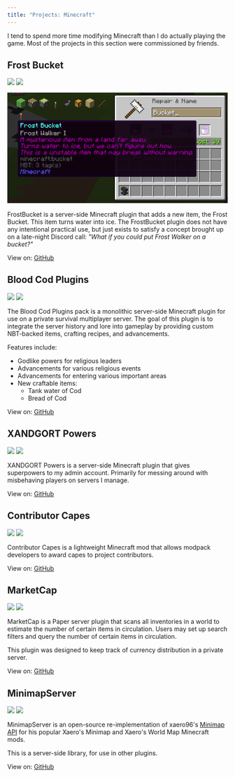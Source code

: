 ```yaml
---
title: "Projects: Minecraft"
---
```


I tend to spend more time modifying Minecraft than I do actually playing the game. Most of the projects in this section were commissioned by friends.

## Frost Bucket

![](https://img.shields.io/badge/Language-Java-green)
![](https://img.shields.io/badge/-archived-orange)

![](https://raw.githubusercontent.com/Ewpratten/FrostBucket/master/AnvilScreenshot.png)

FrostBucket is a server-side Minecraft plugin that adds a new item, the Frost Bucket. This item turns water into ice. The FrostBucket plugin does not have any intentional practical use, but just exists to satisfy a concept brought up on a late-night Discord call: *"What if you could put Frost Walker on a bucket?"*

View on: [GitHub](https://github.com/Ewpratten/FrostBucket)


## Blood Cod Plugins

![](https://img.shields.io/badge/Language-Java-green)
![](https://img.shields.io/badge/-archived-orange)

The Blood Cod Plugins pack is a monolithic server-side Minecraft plugin for use on a private survival multiplayer server. The goal of this plugin is to integrate the server history and lore into gameplay by providing custom NBT-backed items, crafting recipes, and advancements.

Features include:

- Godlike powers for religious leaders
- Advancements for various religious events
- Advancements for entering various important areas
- New craftable items:
  - Tank water of Cod
  - Bread of Cod

View on: [GitHub](https://github.com/Ewpratten/blood_cod_plugins)


## XANDGORT Powers

![](https://img.shields.io/badge/Language-Java-green)
![](https://img.shields.io/badge/-archived-orange)

XANDGORT Powers is a server-side Minecraft plugin that gives superpowers to my admin account. Primarily for messing around with misbehaving players on servers I manage.

View on: [GitHub](https://github.com/Ewpratten/xandgort_powers)


## Contributor Capes

![](https://img.shields.io/badge/Language-Java-green)
![](https://img.shields.io/badge/-archived-orange)

Contributor Capes is a lightweight Minecraft mod that allows modpack developers to award capes to project contributors.

View on: [GitHub](https://github.com/Ewpratten/contributorcapes)


## MarketCap

![](https://img.shields.io/badge/Language-Java-green)
![](https://img.shields.io/badge/-archived-orange)

MarketCap is a Paper server plugin that scans all inventories in a world to estimate the number of certain items in circulation. Users may set up search filters and query the number of certain items in circulation.

This plugin was designed to keep track of currency distribution in a private server.

View on: [GitHub](https://github.com/Ewpratten/MarketCap)


## MinimapServer

![](https://img.shields.io/badge/Language-Java-green)
![](https://img.shields.io/badge/-archived-orange)

MinimapServer is an open-source re-implementation of xaero96's [Minimap API](https://www.spigotmc.org/resources/minimapapi.35354/) for his popular Xaero's Minimap and Xaero's World Map Minecraft mods.

This is a server-side library, for use in other plugins.

View on: [GitHub](https://github.com/Ewpratten/MinimapServer)